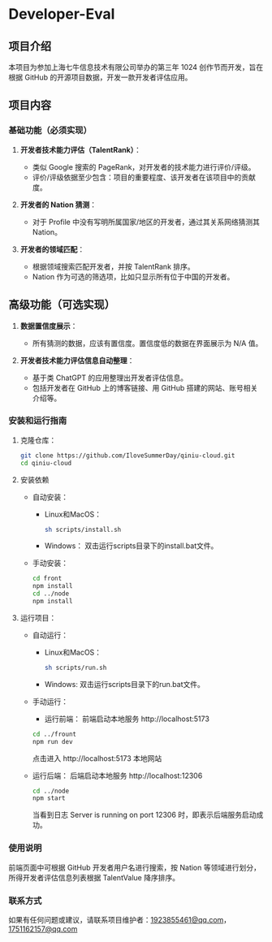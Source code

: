# Developer-Eval

## 项目介绍

本项目为参加上海七牛信息技术有限公司举办的第三年 1024 创作节而开发，旨在根据 GitHub 的开源项目数据，开发一款开发者评估应用。

## 项目内容

### 基础功能（必须实现）

1. **开发者技术能力评估（TalentRank）**：
   - 类似 Google 搜索的 PageRank，对开发者的技术能力进行评价/评级。
   - 评价/评级依据至少包含：项目的重要程度、该开发者在该项目中的贡献度。

2. **开发者的 Nation 猜测**：
   - 对于 Profile 中没有写明所属国家/地区的开发者，通过其关系网络猜测其 Nation。

3. **开发者的领域匹配**：
   - 根据领域搜索匹配开发者，并按 TalentRank 排序。
   - Nation 作为可选的筛选项，比如只显示所有位于中国的开发者。

## 高级功能（可选实现）

1. **数据置信度展示**：
   - 所有猜测的数据，应该有置信度。置信度低的数据在界面展示为 N/A 值。

2. **开发者技术能力评估信息自动整理**：
   - 基于类 ChatGPT 的应用整理出开发者评估信息。
   - 包括开发者在 GitHub 上的博客链接、用 GitHub 搭建的网站、账号相关介绍等。

### 安装和运行指南

1. 克隆仓库：
   ```bash
   git clone https://github.com/IloveSummerDay/qiniu-cloud.git
   cd qiniu-cloud
   ```

2. 安装依赖
      - 自动安装：
         - Linux和MacOS：
            ```bash
            sh scripts/install.sh
            ```

         - Windows：
            双击运行scripts目录下的install.bat文件。

      - 手动安装：
         ```bash
         cd front
         npm install
         cd ../node
         npm install
         ```

3. 运行项目：
   - 自动运行：
      - Linux和MacOS：
         ```bash
         sh scripts/run.sh
         ```
      
      - Windows:
         双击运行scripts目录下的run.bat文件。

   - 手动运行：
     - 运行前端：
     前端启动本地服务 http://localhost:5173
      ```bash
      cd ../frount
      npm run dev
      ```
      点击进入 http://localhost:5173 本地网站

    - 运行后端：
      后端启动本地服务 http://localhost:12306
      ```bash
      cd ../node
      npm start
      ```
      当看到日志 Server is running on port 12306 时，即表示后端服务启动成功。

### 使用说明

前端页面中可根据 GitHub 开发者用户名进行搜索，按 Nation 等领域进行划分，所得开发者评估信息列表根据 TalentValue 降序排序。

### 联系方式

如果有任何问题或建议，请联系项目维护者：1923855461@qq.com，1751162157@qq.com 

